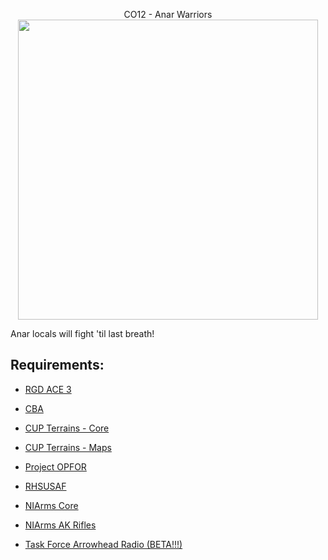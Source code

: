
<p align="center">
    CO12 - Anar Warriors<br/>
    <img src="https://i.imgur.com/L2bmV36.jpg" width="480">
</p>

Anar locals will fight 'til last breath!<br/>

## Requirements:<br/>
- <a href="http://steamcommunity.com/workshop/filedetails/?id=1118302100">RGD ACE 3</a>	

- <a href="http://steamcommunity.com/workshop/filedetails/?id=4508149">CBA</a>

- <a href="http://steamcommunity.com/workshop/filedetails/?id=583496184">CUP Terrains - Core</a>

- <a href="http://steamcommunity.com/workshop/filedetails/?id=583544987">CUP Terrains - Maps</a>

- <a href="http://steamcommunity.com/workshop/filedetails/?id=1117945097">Project OPFOR</a>

- <a href="http://steamcommunity.com/workshop/filedetails/?id=843577117">RHSUSAF</a>

- <a href="http://steamcommunity.com/workshop/filedetails/?id=1117945097">NIArms Core</a>

- <a href="http://steamcommunity.com/workshop/filedetails/?id=667352839">NIArms AK Rifles</a>

- <a href="http://steamcommunity.com/workshop/filedetails/?id=894678801">Task Force Arrowhead Radio (BETA!!!)</a>
